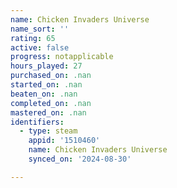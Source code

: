 ```yaml
---
name: Chicken Invaders Universe
name_sort: ''
rating: 65
active: false
progress: notapplicable
hours_played: 27
purchased_on: .nan
started_on: .nan
beaten_on: .nan
completed_on: .nan
mastered_on: .nan
identifiers:
  - type: steam
    appid: '1510460'
    name: Chicken Invaders Universe
    synced_on: '2024-08-30'

---
```

